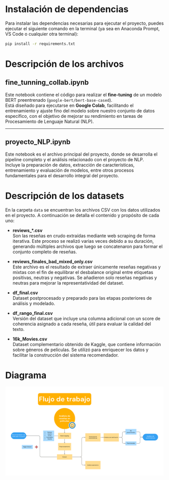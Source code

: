 # Instalación de dependencias

Para instalar las dependencias necesarias para ejecutar el proyecto, puedes ejecutar el siguiente comando en la terminal (ya sea en Anaconda Prompt, VS Code o cualquier otra terminal):

```bash
pip install -r requirements.txt
```

# Descripción de los archivos

## fine_tunning_collab.ipynb
Este notebook contiene el código para realizar el **fine-tuning** de un modelo BERT preentrenado (`google-bert/bert-base-cased`).  
Está diseñado para ejecutarse en **Google Colab**, facilitando el entrenamiento y ajuste fino del modelo sobre nuestro conjunto de datos específico, con el objetivo de mejorar su rendimiento en tareas de Procesamiento de Lenguaje Natural (NLP).

---

## proyecto_NLP.ipynb
Este notebook es el archivo principal del proyecto, donde se desarrolla el pipeline completo y el análisis relacionado con el proyecto de NLP.  
Incluye la preparación de datos, extracción de características, entrenamiento y evaluación de modelos, entre otros procesos fundamentales para el desarrollo integral del proyecto.

# Descripción de los datasets

En la carpeta `data` se encuentran los archivos CSV con los datos utilizados en el proyecto. A continuación se detalla el contenido y propósito de cada uno:

- **reviews_*.csv**  
  Son las reseñas en crudo extraídas mediante web scraping de forma iterativa. Este proceso se realizó varias veces debido a su duración, generando múltiples archivos que luego se concatenaron para formar el conjunto completo de reseñas.

- **reviews_finales_bad_mixed_only.csv**  
  Este archivo es el resultado de extraer únicamente reseñas negativas y mixtas con el fin de equilibrar el desbalance original entre etiquetas positivas, neutras y negativas. Se añadieron solo reseñas negativas y neutras para mejorar la representatividad del dataset.

- **df_final.csv**  
  Dataset postprocesado y preparado para las etapas posteriores de análisis y modelado.

- **df_rango_final.csv**  
  Versión del dataset que incluye una columna adicional con un score de coherencia asignado a cada reseña, útil para evaluar la calidad del texto.

- **16k_Movies.csv**  
  Dataset complementario obtenido de Kaggle, que contiene información sobre géneros de películas. Se utilizó para enriquecer los datos y facilitar la construcción del sistema recomendador.


# Diagrama
![Diagrama de flujo](diagrama_flujo.png)




